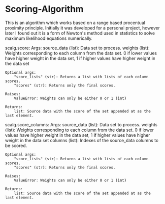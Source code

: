 # Scoring-Algorithm

This is an algorithm which works based on a range based procentual proximity principle. Initially it was developed for a personal project, however later I found out it is a form of Newton's method used in statistics to solve maximum likelihood equations numerically.

scalg.score:
    Args:
        source_data (list): Data set to process.
        weights (list): Weights corresponding to each column from the data set.
            0 if lower values have higher weight in the data set,
            1 if higher values have higher weight in the data set

    Optional args:
        "score_lists" (str): Returns a list with lists of each column scores.
        "scores" (str): Returns only the final scores.

    Raises:
        ValueError: Weights can only be either 0 or 1 (int)

    Returns:
        list: Source data with the score of the set appended at as the last element.

scalg.score_columns:
    Args:
        source_data (list): Data set to process.
        weights (list): Weights corresponding to each column from the data set.
            0 if lower values have higher weight in the data set,
            1 if higher values have higher weight in the data set
        columns (list): Indexes of the source_data columns to be scored.

    Optional args:
        "score_lists" (str): Returns a list with lists of each column scores.
        "scores" (str): Returns only the final scores.

    Raises:
        ValueError: Weights can only be either 0 or 1 (int)

    Returns:
        list: Source data with the score of the set appended at as the last element.
